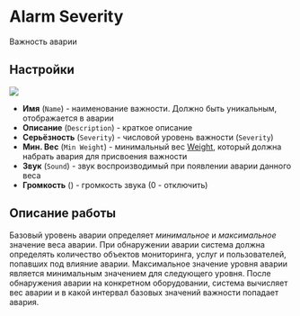# Alarm Severity

Важность аварии 

## Настройки

![](images/alarm-severity-warning-form.png)

* **Имя** (`Name`) - наименование важности. Должно быть уникальным, отображается в аварии
* **Описание** (`Description`) - краткое описание 
* **Серьёзность** (`Severity`) - числовой уровень важности (`Severity`)
* **Мин. Вес** (`Min Weight`) - минимальный вес [Weight](../../../background/fault-management/index.md#Серьёзность%20и%20Вес), который должна набрать авария для присвоения важности
* **Звук** (`Sound`) - звук воспроизводимый при появлении аварии данного веса
* **Громкость** () - громкость звука (0 - отключить)

## Описание работы

Базовый уровень аварии определяет *минимальное* и *максимальное* значение веса аварии. 
При обнаружении аварии система должна определять количество объектов мониторинга, 
услуг и пользователей, попавших под влияние аварии. Максимальное значение уровня аварии является минимальным значением для следующего уровня. 
После обнаружения аварии на конкретном оборудовании, система вычисляет вес аварии и в какой интервал базовых значений важности попадает авария.
